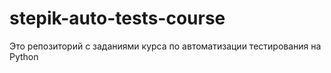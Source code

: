 # stepik-auto-tests-course
Это репозиторий с заданиями курса по автоматизации тестирования на Python
